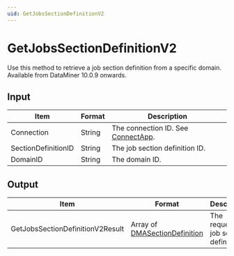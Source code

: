 ```yaml
---
uid: GetJobsSectionDefinitionV2
---
```


# GetJobsSectionDefinitionV2

Use this method to retrieve a job section definition from a specific domain. Available from DataMiner 10.0.9 onwards.

## Input

| Item                | Format | Description                                          |
|---------------------|--------|------------------------------------------------------|
| Connection          | String | The connection ID. See [ConnectApp](xref:ConnectApp). |
| SectionDefinitionID | String | The job section definition ID.                       |
| DomainID            | String | The domain ID.                                       |

## Output

| Item                              | Format                                                                                                        | Description                           |
|-----------------------------------|---------------------------------------------------------------------------------------------------------------|---------------------------------------|
| GetJobsSectionDefinitionV2Result | Array of [DMASectionDefinition](xref:DMASectionDefinition) | The requested job section definition. |

